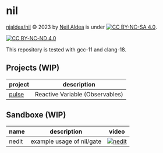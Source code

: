 # nil

[njaldea/nil](https://github.com/njaldea/nil) © 2023 by [Neil Aldea](https://github.com/njaldea) is under 
[![CC BY-NC-SA 4.0][cc-by-nc-nd-shield]][cc-by-nc-nd]. 

[![CC BY-NC-ND 4.0][cc-by-nc-nd-image]][cc-by-nc-nd]

[cc-by-nc-nd]: https://creativecommons.org/licenses/by-nc-nd/4.0/
[cc-by-nc-nd-image]: https://licensebuttons.net/l/by-nc-nd/4.0/88x31.png
[cc-by-nc-nd-shield]: https://img.shields.io/badge/License-CC%20BY--NC--ND%204.0-lightgrey.svg

This repository is tested with gcc-11 and clang-18.

## Projects (WIP)

| project                               | description                               |
| ------------------------------------- | ----------------------------------------- |
| [pulse](projects/pulse/README.md)     | Reactive Variable (Observables)           |

## Sandboxe (WIP)

| name  | description               | video                                                                                  |
| ----- | ------------------------- | -------------------------------------------------------------------------------------- |
| nedit | example usage of nil/gate | [![nedit](https://img.youtube.com/vi/dJhKzhqXHnM/0.jpg)](https://youtu.be/dJhKzhqXHnM) |